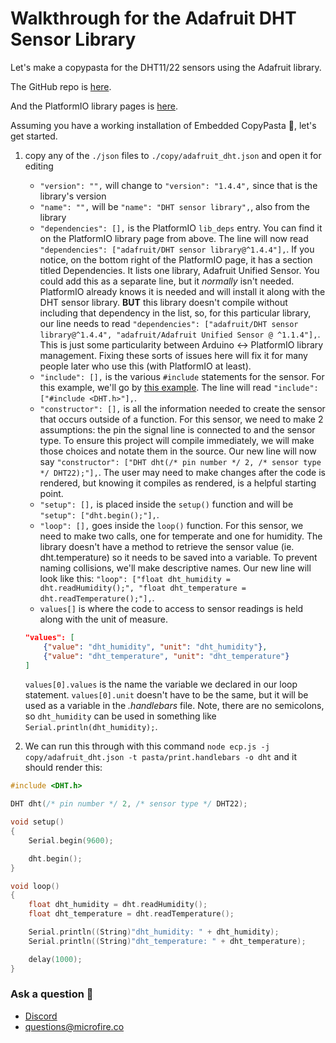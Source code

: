 # Walkthrough for the Adafruit DHT Sensor Library
Let's make a copypasta for the DHT11/22 sensors using the Adafruit library.

The GitHub repo is [here](https://github.com/adafruit/DHT-sensor-library).

And the PlatformIO library pages is [here](https://registry.platformio.org/libraries/adafruit/DHT%20sensor%20library). 

Assuming you have a working installation of Embedded CopyPasta 🍝, let's get started.

1. copy any of the `./json` files to `./copy/adafruit_dht.json` and open it for editing
    - `"version": "",` will change to `"version": "1.4.4",` since that is the library's version
    - `"name": "",` will be `"name": "DHT sensor library",`, also from the library
    - `"dependencies": [],` is the PlatformIO `lib_deps` entry. You can find it on the PlatformIO library page from above. The line will now read `"dependencies": ["adafruit/DHT sensor library@^1.4.4"],`. If you notice, on the bottom right of the PlatformIO page, it has a section titled Dependencies. It lists one library, Adafruit Unified Sensor. You could add this as a separate line, but it *normally* isn't needed. PlatformIO already knows it is needed and will install it along with the DHT sensor library. **BUT** this library doesn't compile without including that dependency in the list, so, for this particular library, our line needs to read `"dependencies": ["adafruit/DHT sensor library@^1.4.4", "adafruit/Adafruit Unified Sensor @ ^1.1.4"],`. This is just some particularity between Arduino <-> PlatformIO library management. Fixing these sorts of issues here will fix it for many people later who use this (with PlatformIO at least). 
    - `"include": [],` is the various `#include` statements for the sensor. For this example, we'll go by [this example](https://github.com/adafruit/DHT-sensor-library/blob/master/examples/DHTtester/DHTtester.ino). The line will read `"include": ["#include <DHT.h>"],`. 
    - `"constructor": [],` is all the information needed to create the sensor that occurs outside of a function. For this sensor, we need to make 2 assumptions: the pin the signal line is connected to and the sensor type. To ensure this project will compile immediately, we will make those choices and notate them in the source. Our new line will now say `"constructor": ["DHT dht(/* pin number */ 2, /* sensor type */ DHT22);"],`. The user may need to make changes after the code is rendered, but knowing it compiles as rendered, is a helpful starting point. 
    - `"setup": [],` is placed inside the `setup()` function and will be `"setup": ["dht.begin();"],`. 
    - `"loop": [],` goes inside the `loop()` function. For this sensor, we need to make two calls, one for temperate and one for humidity. The library doesn't have a method to retrieve the sensor value (ie. dht.temperature) so it needs to be saved into a variable. To prevent naming collisions, we'll make descriptive names. Our new line will look like this: `"loop": ["float dht_humidity = dht.readHumidity();", "float dht_temperature = dht.readTemperature();"],`.
    - `values[]` is where the code to access to sensor readings is held along with the unit of measure. 
    ```json
    "values": [
        {"value": "dht_humidity", "unit": "dht_humidity"},
        {"value": "dht_temperature", "unit": "dht_temperature"}
    ]
    ```
    `values[0].values` is the name the variable we declared in our loop statement. `values[0].unit` doesn't have to be the same, but it will be used as a variable in the *.handlebars* file. Note, there are no semicolons, so `dht_humidity` can be used in something like `Serial.println(dht_humidity);`. 

2. We can run this through with this command
`node ecp.js -j copy/adafruit_dht.json -t pasta/print.handlebars -o dht` and it should render this:

```cpp
#include <DHT.h>

DHT dht(/* pin number */ 2, /* sensor type */ DHT22);

void setup()
{
    Serial.begin(9600);

    dht.begin();
}

void loop()
{
    float dht_humidity = dht.readHumidity();
    float dht_temperature = dht.readTemperature();

    Serial.println((String)"dht_humidity: " + dht_humidity);
    Serial.println((String)"dht_temperature: " + dht_temperature);

    delay(1000);
}
```


### Ask a question 🤙

*   [Discord](https://discord.gg/rAnZPdW)
*   [questions@microfire.co](mailto:questions@microfire.co)